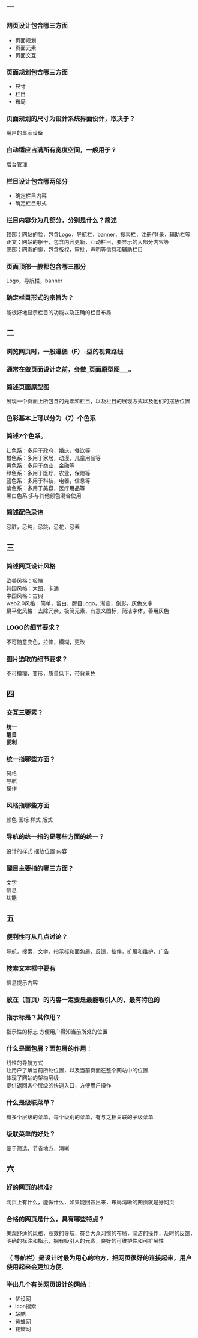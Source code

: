 ## 一    
### 网页设计包含哪三方面    　　
- 页面规划    
- 页面元素    
- 页面交互  
### 页面规划包含哪三方面  
- 尺寸  
- 栏目  
- 布局  
### 页面规划的尺寸为设计系统界面设计，取决于？  
用户的显示设备  
### 自动适应占满所有宽度空间，一般用于？  
后台管理  
### 栏目设计包含哪两部分  
+ 确定栏目内容  
+ 确定栏目形式  
### 栏目内容分为几部分，分别是什么？简述  
顶部：网站的脸，包含Logo，导航栏，banner，搜索栏，注册/登录，辅助栏等  
正文：网站的躯干，包含内容更新，互动栏目，要显示的大部分内容等  
底部：网页的脚，包含版权，审批，声明等信息和辅助栏目  
### 页面顶部一般都包含哪三部分  
Logo，导航栏，banner  
### 确定栏目形式的宗旨为？  
能很好地显示栏目的功能以及正确的栏目布局  
## 二  

### 浏览网页时，一般遵循（F）-型的视觉路线  
### 通常在做页面设计之前，会做_页面原型图___。    
### 简述页面原型图  
展现一个页面上所包含的元素和栏目，以及栏目的展现方式以及他们的摆放位置  

### 色彩基本上可以分为（7）个色系  
### 简述7个色系。  
红色系：多用于政府，婚庆，餐饮等  
橙色系：多用于家居，动漫，儿童用品等  
黄色系：多用于商业，金融等  
绿色系：多用于医疗，农业，保险等  
蓝色系：多用于科技，电器，信息等  
紫色系：多用于美容，医疗用品等  
黑白色系:多与其他颜色混合使用  
### 简述配色忌讳  
忌脏，忌纯，忌跳，忌花，忌素  
## 三  

### 简述网页设计风格  
欧美风格：极端  
韩国风格：大图，卡通  
中国风格：古典  
web2.0风格：简单，留白，醒目Logo，渐变，倒影，灰色文字  
扁平化风格：去除冗余，极简元素，有意义图标，简洁字体，善用灰色  
### LOGO的细节要求？  
不可随意变色，拉伸，模糊，更改  
### 图片选取的细节要求？  
不可模糊，变形，质量低下，带背景色  
## 四  

### 交互三要素？  
**统一**  
**醒目**  
**便利**  
### 统一指哪些方面？  
风格  
导航  
操作  
### 风格指哪些方面  
颜色 图标 样式 版式  
### 导航的统一指的是哪些方面的统一？
设计的样式 摆放位置 内容  
### 醒目主要指的哪三方面？  
文字  
信息  
功能  
## 五

### 便利性可从几点讨论？  
导航，搜索，文字，指示标和面包屑，反馈，控件，扩展和维护，广告  
### 搜索文本框中要有 
信息提示内容
### 放在（首页）的内容一定要是最能吸引人的、最有特色的 

### 指示标是？其作用？  
指示性的标志 方便用户得知当前所处的位置  
### 什么是面包屑？面包屑的作用：  
线性的导航方式  
让用户了解当前所处位置，以及当前页面在整个网站中的位置  
体现了网站的架构层级  
提供返回各个层级的快速入口，方便用户操作

### 什么是级联菜单？  
有多个层级的菜单，每个级别的菜单，有与之相关联的子级菜单  
### 级联菜单的好处？
便于筛选，节省地方，清晰  
## 六  

### 好的网页的标准?  
网页上有什么，能做什么，如果能回答出来，布局清晰的网页就是好网页  
### 合格的网页是什么，具有哪些特点？  
美观舒适的风格，高效的导航，符合大众习惯的布局，简洁的操作，及时的反馈，明确的标注和指示，拥有吸引人的元素，良好的可维护性和可扩展性  

### （ 导航栏）是设计时最为用心的地方，把网页很好的连接起来，用户使用起来会更加方便.  
### 举出几个有关网页设计的网站：  
- 优设网
- lcon搜索
- 站酷
- 黄蜂网
- 花瓣网
